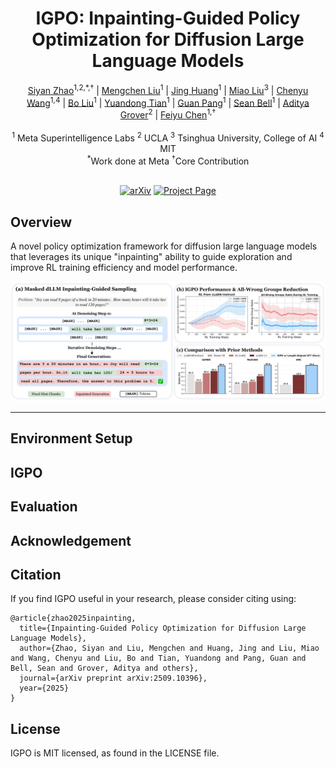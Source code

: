 <div align="center">
<h1>IGPO: Inpainting-Guided Policy Optimization for Diffusion Large Language Models</h1>
<div>
    <a href="https://siyan-zhao.github.io/" target="_blank">Siyan&nbsp;Zhao</a><sup>1,2,*,†</sup> |
    <a href="https://scholar.google.com/citations?user=cOPQtYgAAAAJ&hl=zh-CN" target="_blank">Mengchen Liu</a><sup>1</sup> |
    <a href="https://superirabbit.github.io/" target="_blank">Jing Huang</a><sup>1</sup> |
    <a href="https://aptx4869lm.github.io/" target="_blank">Miao Liu</a><sup>3</sup> |
    <a href="https://chenyuwang-monica.github.io/" target="_blank">Chenyu Wang</a><sup>1,4</sup> |
    <a href="https://cranial-xix.github.io/" target="_blank">Bo Liu</a><sup>1</sup> |
    <a href="https://yuandong-tian.com/" target="_blank">Yuandong Tian</a><sup>1</sup> |
    <a href="https://ai.meta.com/people/1656270201849143/guan-pang/" target="_blank">Guan Pang</a><sup>1</sup> |
    <a href="https://ai.meta.com/people/426408310068489/sean-bell/" target="_blank">Sean Bell</a><sup>1</sup> |
    <a href="https://aditya-grover.github.io/" target="_blank">Aditya Grover</a><sup>2</sup> |
    <a href="https://scholar.google.com/citations?user=UD08fu0AAAAJ&hl=en" target="_blank">Feiyu Chen</a><sup>1,†</sup>
</div>
<br>
<div>
    <sup>1</sup> Meta Superintelligence Labs <sup>2</sup> UCLA <sup>3</sup> Tsinghua University, College of AI <sup>4</sup> MIT
</div>
<div>
    <sup>*</sup>Work done at Meta <sup>†</sup>Core Contribution
</div>
<br>

[![arXiv](https://img.shields.io/badge/arXiv-pdf%20-b31b1b.svg)](https://arxiv.org/abs/2509.10396)
[![Project Page](https://img.shields.io/badge/Project-Page-4b44ce.svg)](#)

</div>

## Overview

A novel policy optimization framework for diffusion large language models that leverages its unique "inpainting" ability to guide exploration and improve RL training efficiency and model performance.

![Main Figure](https://github.com/facebookresearch/igpo/blob/main/static/igpo_main.png)

<div align="center">
  <hr width="100%">
</div>

## Environment Setup



## IGPO



## Evaluation



## Acknowledgement



## Citation

If you find IGPO useful in your research, please consider citing using:

```
@article{zhao2025inpainting,
  title={Inpainting-Guided Policy Optimization for Diffusion Large Language Models},
  author={Zhao, Siyan and Liu, Mengchen and Huang, Jing and Liu, Miao and Wang, Chenyu and Liu, Bo and Tian, Yuandong and Pang, Guan and Bell, Sean and Grover, Aditya and others},
  journal={arXiv preprint arXiv:2509.10396},
  year={2025}
}
```

## License

IGPO is MIT licensed, as found in the LICENSE file.
